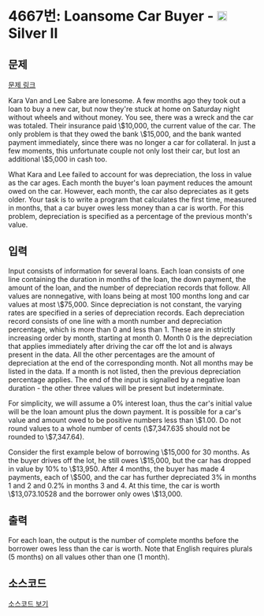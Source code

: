 # 4667번: Loansome Car Buyer - <img src="https://static.solved.ac/tier_small/9.svg" style="height:20px" /> Silver II

<!-- performance -->

<!-- 문제 제출 후 깃허브에 푸시를 했을 때 제출한 코드의 성능이 입력될 공간입니다.-->

<!-- end -->

## 문제

[문제 링크](https://boj.kr/4667)


<p>Kara Van and Lee Sabre are lonesome. A few months ago they took out a loan to buy a new car, but now they're stuck at home on Saturday night without wheels and without money. You see, there was a wreck and the car was totaled. Their insurance paid \$10,000, the current value of the car. The only problem is that they owed the bank \$15,000, and the bank wanted payment immediately, since there was no longer a car for collateral. In just a few moments, this unfortunate couple not only lost their car, but lost an additional \$5,000 in cash too.</p>

<p>What Kara and Lee failed to account for was depreciation, the loss in value as the car ages. Each month the buyer's loan payment reduces the amount owed on the car. However, each month, the car also depreciates as it gets older. Your task is to write a program that calculates the first time, measured in months, that a car buyer owes less money than a car is worth. For this problem, depreciation is specified as a percentage of the previous month's value.</p>



## 입력


<p>Input consists of information for several loans. Each loan consists of one line containing the duration in months of the loan, the down payment, the amount of the loan, and the number of depreciation records that follow. All values are nonnegative, with loans being at most 100 months long and car values at most \$75,000. Since depreciation is not constant, the varying rates are specified in a series of depreciation records. Each depreciation record consists of one line with a month number and depreciation percentage, which is more than 0 and less than 1. These are in strictly increasing order by month, starting at month 0. Month 0 is the depreciation that applies immediately after driving the car off the lot and is always present in the data. All the other percentages are the amount of depreciation at the end of the corresponding month. Not all months may be listed in the data. If a month is not listed, then the previous depreciation percentage applies. The end of the input is signalled by a negative loan duration - the other three values will be present but indeterminate.</p>

<p>For simplicity, we will assume a 0% interest loan, thus the car's initial value will be the loan amount plus the down payment. It is possible for a car's value and amount owed to be positive numbers less than \$1.00. Do not round values to a whole number of cents (\$7,347.635 should not be rounded to \$7,347.64).</p>

<p>Consider the first example below of borrowing \$15,000 for 30 months. As the buyer drives off the lot, he still owes \$15,000, but the car has dropped in value by 10% to \$13,950. After 4 months, the buyer has made 4 payments, each of \$500, and the car has further depreciated 3% in months 1 and 2 and 0.2% in months 3 and 4. At this time, the car is worth \$13,073.10528 and the borrower only owes \$13,000.</p>



## 출력


<p>For each loan, the output is the number of complete months before the borrower owes less than the car is worth. Note that English requires plurals (5 months) on all values other than one (1 month).</p>



## 소스코드

[소스코드 보기](Main.java)